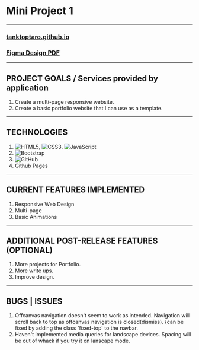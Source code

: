 # Mini Project 1
---

### [tanktoptaro.github.io](https://tanktoptaro.github.io/)
### [Figma Design PDF](https://drive.google.com/file/d/1jmmTpEm8tdFxssiDNvoDb_XuoU-o4rBD/view?usp=sharing)
---

## PROJECT GOALS / Services provided by application
1. Create a multi-page responsive website.
2. Create a basic portfolio website that I can use as a template.
---

## TECHNOLOGIES
1. ![HTML5](https://img.shields.io/badge/html5-%23E34F26.svg?style=for-the-badge&logo=html5&logoColor=white), ![CSS3](https://img.shields.io/badge/css3-%231572B6.svg?style=for-the-badge&logo=css3&logoColor=white), ![JavaScript](https://img.shields.io/badge/javascript-%23323330.svg?style=for-the-badge&logo=javascript&logoColor=%23F7DF1E)
2. ![Bootstrap](https://img.shields.io/badge/bootstrap-%23563D7C.svg?style=for-the-badge&logo=bootstrap&logoColor=white)
3. ![GitHub](https://img.shields.io/badge/github-%23121011.svg?style=for-the-badge&logo=github&logoColor=white)
4. Github Pages
---

## CURRENT FEATURES IMPLEMENTED
1. Responsive Web Design
2. Multi-page
3. Basic Animations
---

## ADDITIONAL POST-RELEASE FEATURES (OPTIONAL)
1. More projects for Portfolio.
2. More write ups.
3. Improve design.
--- 

## BUGS | ISSUES
1. Offcanvas navigation doesn't seem to work as intended. Navigation will scroll back to top as offcanvas navigation is closed(dismiss). {can be fixed by adding the class 'fixed-top' to the navbar.
2. Haven't implemented media queries for landscape devices. Spacing will be out of whack if you try it on lanscape mode.


